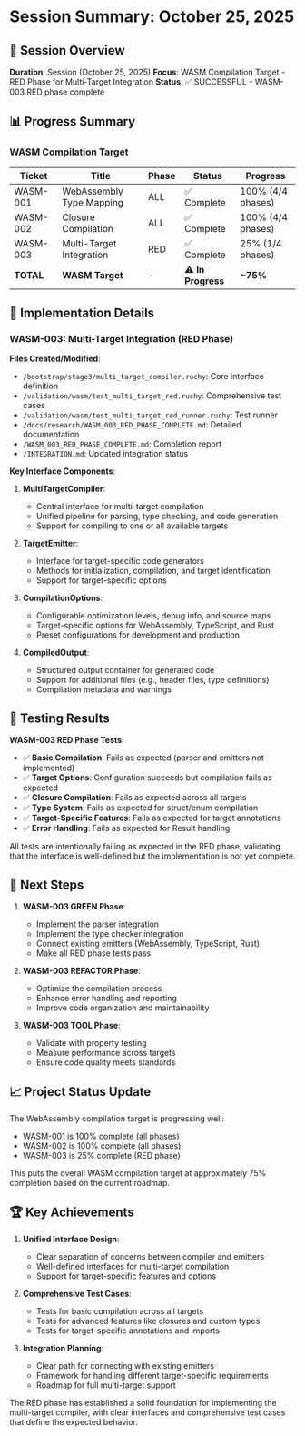 # Session Summary: October 25, 2025

## 🎯 Session Overview

**Duration**: Session (October 25, 2025)
**Focus**: WASM Compilation Target - RED Phase for Multi-Target Integration
**Status**: ✅ SUCCESSFUL - WASM-003 RED phase complete

## 📊 Progress Summary

### WASM Compilation Target

| Ticket | Title | Phase | Status | Progress |
|--------|-------|-------|--------|----------|
| WASM-001 | WebAssembly Type Mapping | ALL | ✅ Complete | 100% (4/4 phases) |
| WASM-002 | Closure Compilation | ALL | ✅ Complete | 100% (4/4 phases) |
| WASM-003 | Multi-Target Integration | RED | ✅ Complete | 25% (1/4 phases) |
| **TOTAL** | **WASM Target** | - | **⚠️ In Progress** | **~75%** |

## 🔧 Implementation Details

### WASM-003: Multi-Target Integration (RED Phase)

**Files Created/Modified**:
- `/bootstrap/stage3/multi_target_compiler.ruchy`: Core interface definition
- `/validation/wasm/test_multi_target_red.ruchy`: Comprehensive test cases
- `/validation/wasm/test_multi_target_red_runner.ruchy`: Test runner
- `/docs/research/WASM_003_RED_PHASE_COMPLETE.md`: Detailed documentation
- `/WASM_003_RED_PHASE_COMPLETE.md`: Completion report
- `/INTEGRATION.md`: Updated integration status

**Key Interface Components**:

1. **MultiTargetCompiler**:
   - Central interface for multi-target compilation
   - Unified pipeline for parsing, type checking, and code generation
   - Support for compiling to one or all available targets

2. **TargetEmitter**:
   - Interface for target-specific code generators
   - Methods for initialization, compilation, and target identification
   - Support for target-specific options

3. **CompilationOptions**:
   - Configurable optimization levels, debug info, and source maps
   - Target-specific options for WebAssembly, TypeScript, and Rust
   - Preset configurations for development and production

4. **CompiledOutput**:
   - Structured output container for generated code
   - Support for additional files (e.g., header files, type definitions)
   - Compilation metadata and warnings

## 🧪 Testing Results

**WASM-003 RED Phase Tests**:
- ✅ **Basic Compilation**: Fails as expected (parser and emitters not implemented)
- ✅ **Target Options**: Configuration succeeds but compilation fails as expected
- ✅ **Closure Compilation**: Fails as expected across all targets
- ✅ **Type System**: Fails as expected for struct/enum compilation
- ✅ **Target-Specific Features**: Fails as expected for target annotations
- ✅ **Error Handling**: Fails as expected for Result handling

All tests are intentionally failing as expected in the RED phase, validating that the interface is well-defined but the implementation is not yet complete.

## 🚀 Next Steps

1. **WASM-003 GREEN Phase**:
   - Implement the parser integration
   - Implement the type checker integration
   - Connect existing emitters (WebAssembly, TypeScript, Rust)
   - Make all RED phase tests pass

2. **WASM-003 REFACTOR Phase**:
   - Optimize the compilation process
   - Enhance error handling and reporting
   - Improve code organization and maintainability

3. **WASM-003 TOOL Phase**:
   - Validate with property testing
   - Measure performance across targets
   - Ensure code quality meets standards

## 📈 Project Status Update

The WebAssembly compilation target is progressing well:
- WASM-001 is 100% complete (all phases)
- WASM-002 is 100% complete (all phases)
- WASM-003 is 25% complete (RED phase)

This puts the overall WASM compilation target at approximately 75% completion based on the current roadmap.

## 🏆 Key Achievements

1. **Unified Interface Design**:
   - Clear separation of concerns between compiler and emitters
   - Well-defined interfaces for multi-target compilation
   - Support for target-specific features and options

2. **Comprehensive Test Cases**:
   - Tests for basic compilation across all targets
   - Tests for advanced features like closures and custom types
   - Tests for target-specific annotations and imports

3. **Integration Planning**:
   - Clear path for connecting with existing emitters
   - Framework for handling different target-specific requirements
   - Roadmap for full multi-target support

The RED phase has established a solid foundation for implementing the multi-target compiler, with clear interfaces and comprehensive test cases that define the expected behavior.